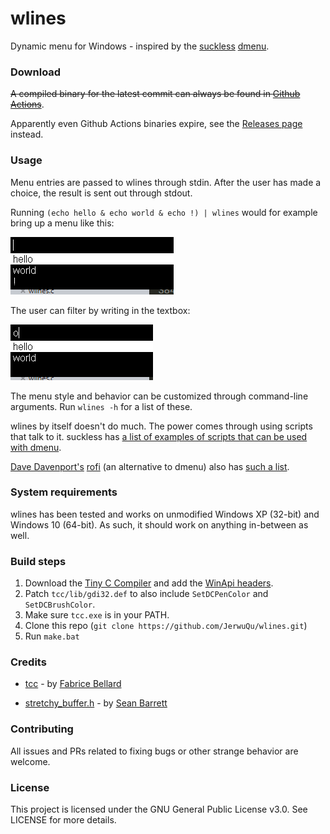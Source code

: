 # wlines

Dynamic menu for Windows - inspired by the [suckless](https://suckless.org/) [dmenu](https://tools.suckless.org/dmenu/).

### Download

~~A compiled binary for the latest commit can always be found in [Github Actions](https://github.com/JerwuQu/wlines/actions)~~.

Apparently even Github Actions binaries expire, see the [Releases page](https://github.com/JerwuQu/wlines/releases) instead.

### Usage

Menu entries are passed to wlines through stdin. After the user has made a choice, the result is sent out through stdout.

Running `(echo hello & echo world & echo !) | wlines` would for example bring up a menu like this: 

 ![Showing a menu of three items](images/menu_example.png)

The user can filter by writing in the textbox:

 ![A user filter said menu](images/filter_example.png)

The menu style and behavior can be customized through command-line arguments. Run `wlines -h` for a list of these.

wlines by itself doesn't do much. The power comes through using scripts that talk to it. suckless has [a list of examples of scripts that can be used with dmenu](https://tools.suckless.org/dmenu/scripts/). 

[Dave Davenport's](https://github.com/DaveDavenport) [rofi](https://github.com/DaveDavenport/rofi) (an alternative to dmenu) also has [such a list](https://github.com/DaveDavenport/rofi/wiki/User-scripts).

### System requirements

wlines has been tested and works on unmodified Windows XP (32-bit) and Windows 10 (64-bit). As such, it should work on anything in-between as well.

### Build steps

1. Download the [Tiny C Compiler](http://download.savannah.gnu.org/releases/tinycc/tcc-0.9.27-win32-bin.zip) and add the [WinApi headers](http://download.savannah.gnu.org/releases/tinycc/winapi-full-for-0.9.27.zip).
2. Patch `tcc/lib/gdi32.def` to also include `SetDCPenColor` and `SetDCBrushColor`. 
3. Make sure `tcc.exe` is in your PATH.
4. Clone this repo (`git clone https://github.com/JerwuQu/wlines.git`)
5. Run `make.bat` 

### Credits

* [tcc](https://bellard.org/tcc/) - by [Fabrice Bellard](https://bellard.org/)

* [stretchy_buffer.h](https://github.com/nothings/stb/blob/master/stretchy_buffer.h) - by [Sean Barrett](https://github.com/nothings)

### Contributing

All issues and PRs related to fixing bugs or other strange behavior are welcome. 

### License

This project is licensed under the GNU General Public License v3.0. See LICENSE for more details.

